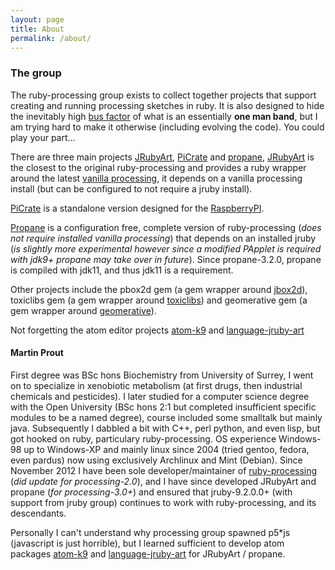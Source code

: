 ```yaml
---
layout: page
title: About
permalink: /about/
---
```

### The group ###
The ruby-processing group exists to collect together projects that support creating and running processing sketches in ruby. It is also designed to hide the inevitably high [bus factor][bus] of what is an essentially __one man band__, but I am trying hard to make it otherwise (including evolving the code). You could play your part...

There are three main projects [JRubyArt][jruby_art], [PiCrate][picrate] and [propane][propane], [JRubyArt][jruby_art] is the closest to the original ruby-processing and provides a ruby wrapper around the latest [vanilla processing][processing], it depends on a vanilla processing install (but can be configured to not require a jruby install).

[PiCrate][picrate] is a standalone version designed for the [RaspberryPI][rpi].

[Propane][propane] is a configuration free, complete version of ruby-processing (_does not require installed vanilla processing_) that depends on an installed jruby (_is slightly more experimental however since a modified PApplet is required with jdk9+ propane may take over in future_). Since propane-3.2.0, propane is compiled with jdk11, and thus jdk11 is a requirement.

Other projects include the pbox2d gem (a gem wrapper around [jbox2d][jbox2d]), toxiclibs gem (a gem wrapper around [toxiclibs][toxiclibs]) and geomerative gem (a gem wrapper around [geomerative][geomerative]).

Not forgetting the atom editor projects [atom-k9][atom-k9] and [language-jruby-art][language]

#### Martin Prout ####

 First degree was BSc hons Biochemistry from University of Surrey, I went on to specialize in xenobiotic metabolism (at first drugs, then industrial chemicals and pesticides).  I later studied for a computer science degree with the Open University (BSc hons 2:1 but completed insufficient specific modules to be a named degree), course included some smalltalk but mainly java. Subsequently I dabbled a bit with C++, perl python, and even lisp, but got hooked on ruby, particulary ruby-processing. OS experience Windows-98 up to Windows-XP and mainly linux since 2004 (tried gentoo, fedora, even pardus) now using exclusively Archlinux and Mint (Debian). Since November 2012 I have been sole developer/maintainer of [ruby-processing][ruby-processing] (_did update for processing-2.0_), and I have since developed JRubyArt and propane (_for processing-3.0+_) and ensured that jruby-9.2.0.0+ (with support from jruby group) continues to work with ruby-processing, and its descendants.

 Personally I can't understand why processing group spawned p5*js (javascript is just horrible), but I learned sufficient to develop atom packages [atom-k9][atom-k9] and [language-jruby-art][language] for JRubyArt / propane.

[jruby_art]: https://ruby-processing.github.io/JRubyArt/
[blog]:http://monkstone.github.io/
[toxiclibs]:http://ruby-processing.github.io/toxicgem/
[geomerative]:http://ruby-processing.github.io/geomerativegem/
[jbox2d]:https://github.com/ruby-processing/jbox2d
[propane]:https://ruby-processing.github.io/propane/
[processing]:https://processing.org/
[atom-k9]:https://atom.io/packages/atom-k9
[language]:https://atom.io/packages/language-jruby-art
[ruby-processing]:https://github.com/jashkenas/ruby-processing
[bus]:https://en.wikipedia.org/wiki/Bus_factor
[picrate]:https://ruby-processing.github.io/PiCrate/
[rpi]:https://www.raspberrypi.org/
